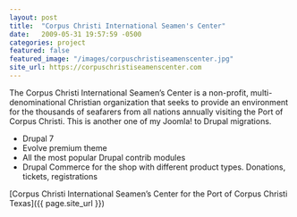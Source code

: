 ```yaml
---
layout: post
title:  "Corpus Christi International Seamen's Center"
date:   2009-05-31 19:57:59 -0500
categories: project
featured: false
featured_image: "/images/corpuschristiseamenscenter.jpg"
site_url: https://corpuschristiseamenscenter.com
---
```

The Corpus Christi International Seamen’s Center is a non-profit, multi-denominational Christian organization that seeks to provide an environment for the thousands of seafarers from all nations annually visiting the Port of Corpus Christi. This is another one of my Joomla! to Drupal migrations.

* Drupal 7
* Evolve premium theme
* All the most popular Drupal contrib modules
* Drupal Commerce for the shop with different product types. Donations, tickets, registrations


[Corpus Christi International Seamen’s Center for the Port of Corpus Christi Texas]({{ page.site_url }})